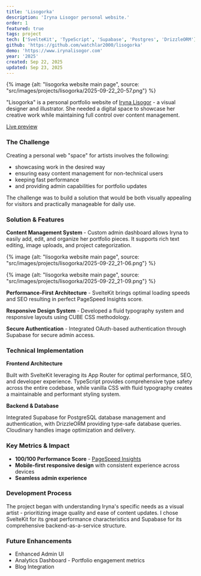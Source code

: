 ```yaml
---
title: 'Lisogorka'
description: 'Iryna Lisogor personal website.'
order: 1
featured: true
tags: project
tech: ['SvelteKit', 'TypeScript', 'Supabase', 'Postgres', 'DrizzleORM']
github: 'https://github.com/watchlar2000/lisogorka'
demo: 'https://www.irynalisogor.com'
year: '2025'
created: Sep 22, 2025
updated: Sep 23, 2025
---
```


{% image {alt: "lisogorka website main page", source: "src/images/projects/lisogorka/2025-09-22_20-57.png"} %}

"Lisogorka" is a personal portfolio website of [Iryna Lisogor](https://www.instagram.com/iryna_lisogor/) - a visual designer and illustrator. She needed a digital space to showcase her creative work while maintaining full control over content management.

<div class="font-display wrapper | reference-block" data-wrapper-type="inner"><a href="https://www.irynalisogor.com">Live preview</a></div>

### The Challenge

Creating a personal web "space" for artists involves the following:

- showcasing work in the desired way
- ensuring easy content management for non-technical users
- keeping fast performance
- and providing admin capabilities for portfolio updates

The challenge was to build a solution that would be both visually appealing for visitors and practically manageable for daily use.

### Solution & Features

**Content Management System** - Custom admin dashboard allows Iryna to easily add, edit, and organize her portfolio pieces. It supports rich text editing, image uploads, and project categorization.

<p>
{% image {alt: "lisogorka website main page", source: "src/images/projects/lisogorka/2025-09-22_21-06.png"} %}
</p>
<p>
{% image {alt: "lisogorka website main page", source: "src/images/projects/lisogorka/2025-09-22_21-09.png"} %}
</p>

**Performance-First Architecture** - SvelteKit brings optimal loading speeds and SEO resulting in perfect PageSpeed Insights score.

**Responsive Design System** - Developed a fluid typography system and responsive layouts using CUBE CSS methodology.

**Secure Authentication** - Integrated OAuth-based authentication through Supabase for secure admin access.

### Technical Implementation

**Frontend Architecture**

Built with SvelteKit leveraging its App Router for optimal performance, SEO, and developer experience. TypeScript provides comprehensive type safety across the entire codebase, while vanilla CSS with fluid typography creates a maintainable and performant styling system.

**Backend & Database**

Integrated Supabase for PostgreSQL database management and authentication, with DrizzleORM providing type-safe database queries. Cloudinary handles image optimization and delivery.

### Key Metrics & Impact

- **100/100 Performance Score** - [PageSpeed Insights](https://pagespeed.web.dev/analysis/https-www-irynalisogor-com/tud04bra5g?form_factor=desktop)
- **Mobile-first responsive design** with consistent experience across devices
- **Seamless admin experience**

### Development Process

The project began with understanding Iryna's specific needs as a visual artist - prioritizing image quality and ease of content updates. I chose SvelteKit for its great performance characteristics and Supabase for its comprehensive backend-as-a-service structure.

### Future Enhancements

- Enhanced Admin UI
- Analytics Dashboard - Portfolio engagement metrics
- Blog Integration
